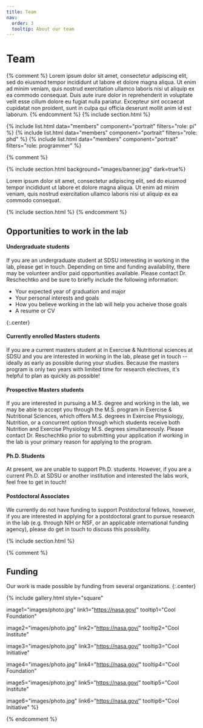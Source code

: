 ```yaml
---
title: Team
nav:
  order: 3
  tooltip: About our team
---
```


# <i class="fas fa-users"></i>Team
{% comment %}
Lorem ipsum dolor sit amet, consectetur adipiscing elit, sed do eiusmod tempor incididunt ut labore et dolore magna aliqua.
Ut enim ad minim veniam, quis nostrud exercitation ullamco laboris nisi ut aliquip ex ea commodo consequat.
Duis aute irure dolor in reprehenderit in voluptate velit esse cillum dolore eu fugiat nulla pariatur.
Excepteur sint occaecat cupidatat non proident, sunt in culpa qui officia deserunt mollit anim id est laborum.
{% endcomment %}
{% include section.html %}

{%
  include list.html
  data="members"
  component="portrait"
  filters="role: pi"
%}
{%
  include list.html
  data="members"
  component="portrait"
  filters="role: phd"
%}
{%
  include list.html
  data="members"
  component="portrait"
  filters="role: programmer"
%}

{% comment %}

{% include section.html background="images/banner.jpg" dark=true%}

Lorem ipsum dolor sit amet, consectetur adipiscing elit, sed do eiusmod tempor incididunt ut labore et dolore magna aliqua.
Ut enim ad minim veniam, quis nostrud exercitation ullamco laboris nisi ut aliquip ex ea commodo consequat.

{% include section.html %}
{% endcomment %}

## Opportunities to work in the lab

#### Undergraduate students

If you are an undergraduate student at SDSU interesting in working in the lab, please get in touch. Depending on time and funding availability, there may be volunteer and/or paid opportunities available. Please contact Dr. Reschechtko and be sure to briefly include the following information:

- Your expected year of graduation and major
- Your personal interests and goals
- How you believe working in the lab will help you acheive those goals
- A resume or CV

{:.center}

#### Currently enrolled Masters students

If you are a current masters student at in Exercise & Nutritional sciences at SDSU and you are interested in working in the lab, please get in touch -- ideally as early as possible during your studies. Because the masters program is only two years with limited time for research electives, it's helpful to plan as quickly as possible!

#### Prospective Masters students

If you are interested in pursuing a M.S. degree and working in the lab, we may be able to accept you through the M.S. program in Exercise & Nutritional Sciences, which offers M.S. degrees in Exercise Physiology, Nutrition, or a concurrent option through which students receive both Nutrition and Exercise Physiology M.S. degrees simultaneously. Please contact Dr. Reschechtko prior to submitting your application if working in the lab is your primary reason for applying to the program.

#### Ph.D. Students

At present, we are unable to support Ph.D. students. However, if you are a current Ph.D. at SDSU or another institution and interested the labs work, feel free to get in touch!

#### Postdoctoral Associates

We currently do not have funding to support Postdoctoral fellows, however, if you are interested in applying for a postdoctoral grant to pursue research in the lab (e.g. through NIH or NSF, or an applicable international funding agency), please do get in touch to discuss this possibility.

{% include section.html %}

{% comment %}
## Funding

Our work is made possible by funding from several organizations.
{:.center}

{%
  include gallery.html
  style="square"

  image1="images/photo.jpg"
  link1="https://nasa.gov/"
  tooltip1="Cool Foundation"

  image2="images/photo.jpg"
  link2="https://nasa.gov/"
  tooltip2="Cool Institute"

  image3="images/photo.jpg"
  link3="https://nasa.gov/"
  tooltip3="Cool Initiative"

  image4="images/photo.jpg"
  link4="https://nasa.gov/"
  tooltip4="Cool Foundation"

  image5="images/photo.jpg"
  link5="https://nasa.gov/"
  tooltip5="Cool Institute"

  image6="images/photo.jpg"
  link6="https://nasa.gov/"
  tooltip6="Cool Initiative"
%}

{% endcomment %}
